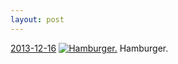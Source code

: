 ```yaml
---
layout: post
---
```


<p>
  <time><a href="/252">2013-12-16</a></time>
  <a href="/252"><img src="{{ site.assets_url }}/252-640.jpg" srcset="{{ site.assets_url }}/252-1280.jpg 1280w, {{ site.assets_url }}/252-960.jpg 960w, {{ site.assets_url }}/252-640.jpg 640w, {{ site.assets_url }}/252-320.jpg 320w" sizes="(min-width: 700px) 50vw, calc(100vw - 2rem)" alt="Hamburger." /></a>
  <span>Hamburger.</span>
</p>

